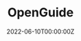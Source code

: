 ---
title: OpenGuide
summary: A Scalable Human-Like Guidance System for Travelers with Visual Impairment.
tags:
  - Deep Learning
date: '2022-06-10T00:00:00Z'

# Optional external URL for project (replaces project detail page).
# external_link: 'https://github.com/leilai125/DeepVO/tree/dev'

image:
  caption: OpenGuide
  alt_text: OpenGuide
  focal_point: Smart

links:
  - icon: github
    icon_pack: fab
    name: Source code
    url: https://github.com/open-guide-idc/open-guide-assist
  - icon: play
    icon_pack: fas
    name: Demo
    url: https://open-guide-idc.github.io/
url_code: ''
url_pdf: ''
url_slides: ''
url_video: ''

# Slides (optional).
#   Associate this project with Markdown slides.
#   Simply enter your slide deck's filename without extension.
#   E.g. `slides = "example-slides"` references `content/slides/example-slides.md`.
#   Otherwise, set `slides = ""`.
slides: ''
---